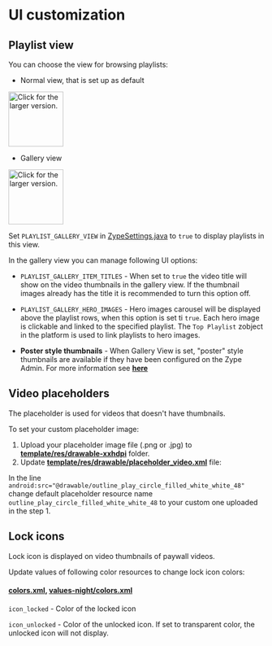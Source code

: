 # UI customization

## Playlist view

You can choose the view for browsing playlists:

- Normal view, that is set up as default

<a href="https://drive.google.com/uc?export=view&id=1ZMJizsTo8Hw-YZaIEKV7y0q-58b-GWqm"><img src="https://drive.google.com/uc?export=view&id=1ZMJizsTo8Hw-YZaIEKV7y0q-58b-GWqm" style="width: auto; height: 108px" title="Click for the larger version." /></a>

- Gallery view

<a href="https://drive.google.com/uc?export=view&id=1adBoFuFb8g_vOPwfNzzc8ZAGruNIQ8G4"><img src="https://drive.google.com/uc?export=view&id=1adBoFuFb8g_vOPwfNzzc8ZAGruNIQ8G4" style="width: auto; height: 108px" title="Click for the larger version." /></a>

Set `PLAYLIST_GALLERY_VIEW` in [ZypeSettings.java](https://github.com/zype/zype-android/blob/master/app/src/template/java/com/zype/android/ZypeSettings.java) to `true` to display playlists in this view.

In the gallery view you can manage following UI options:

- `PLAYLIST_GALLERY_ITEM_TITLES` - When set to `true` the video title will show on the video thumbnails in the gallery view. If the thumbnail images already has the title it is recommended to turn this option off.

- `PLAYLIST_GALLERY_HERO_IMAGES` - Hero images carousel will be displayed above the playlist rows, when this option is set ti `true`. Each hero image is clickable and linked to the specified playlist. The `Top Playlist` zobject in the platform is used to link playlists to hero images.

- **Poster style thumbnails** - When Gallery View is set, "poster" style thumbnails are available if they have been configured on the Zype Admin. For more information see **[here](https://support.zype.com/hc/en-us/articles/115011367848)**

## Video placeholders

The placeholder is used for videos that doesn't have thumbnails.

To set your custom placeholder image:

1. Upload your placeholder image file (.png or .jpg) to **[template/res/drawable-xxhdpi](https://github.com/zype/zype-android/blob/master/app/src/template/res/drawable-xxhdpi)** folder.
2. Update **[template/res/drawable/placeholder_video.xml](https://github.com/zype/zype-android/blob/master/app/src/template/res/drawable/placeholder_video.xml)** file:

In the line `android:src="@drawable/outline_play_circle_filled_white_white_48"` change default placeholder resource name `outline_play_circle_filled_white_white_48` to your custom one uploaded in the step 1.

## Lock icons

Lock icon is displayed on video thumbnails of paywall videos.

Update values of following color resources to change lock icon colors:

####  **[colors.xml](https://github.com/zype/zype-android/blob/master/app/src/template/res/values/colors.xml)**, **[values-night/colors.xml](https://github.com/zype/zype-android/blob/master/app/src/template/res/values-night/colors.xml)**

`icon_locked` - Color of the locked icon

`icon_unlocked` - Color of the unlocked icon. If set to transparent color, the unlocked icon will not display.
